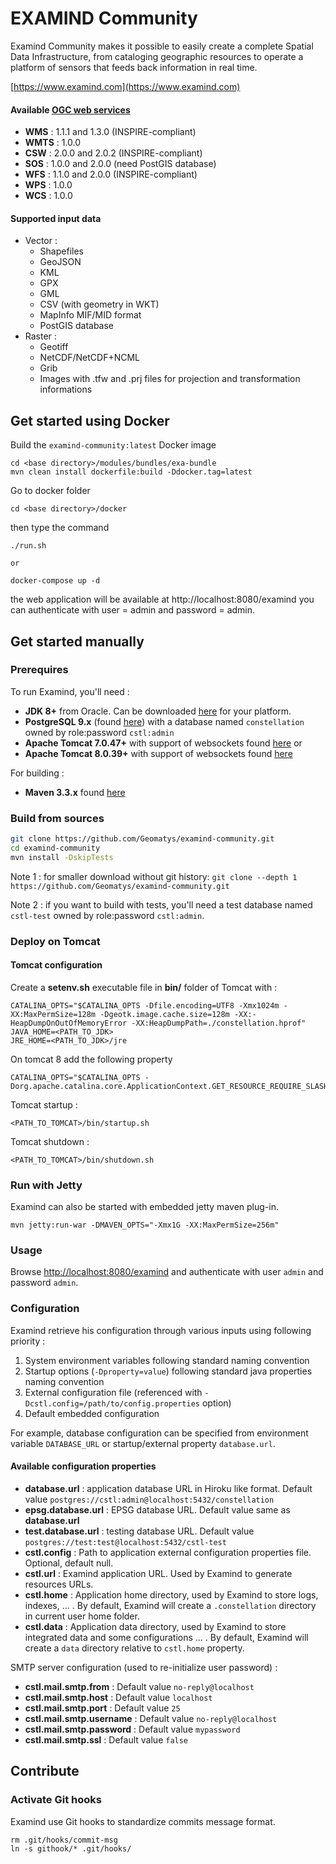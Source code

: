 # EXAMIND Community

Examind Community makes it possible to easily create a complete Spatial Data Infrastructure, from cataloging geographic
resources to operate a platform of sensors that feeds back information in real time.

[https://www.examind.com](https://www.examind.com)

#### Available [OGC web services](http://www.opengeospatial.org/standards)
* **WMS** : 1.1.1 and 1.3.0 (INSPIRE-compliant)
* **WMTS** : 1.0.0
* **CSW** : 2.0.0 and 2.0.2 (INSPIRE-compliant)
* **SOS** : 1.0.0 and 2.0.0 (need PostGIS database)
* **WFS** : 1.1.0 and  2.0.0 (INSPIRE-compliant)
* **WPS** : 1.0.0
* **WCS** : 1.0.0

#### Supported input data
* Vector :
  * Shapefiles
  * GeoJSON
  * KML
  * GPX
  * GML
  * CSV (with geometry in WKT)
  * MapInfo MIF/MID format
  * PostGIS database
* Raster :
  * Geotiff
  * NetCDF/NetCDF+NCML
  * Grib
  * Images with .tfw and .prj files for projection and transformation informations

## Get started using Docker
Build the `examind-community:latest` Docker image
```
cd <base directory>/modules/bundles/exa-bundle
mvn clean install dockerfile:build -Ddocker.tag=latest
``` 
Go to docker folder
```
cd <base directory>/docker
```
then type the command
```
./run.sh

or

docker-compose up -d
```

the web application will be available at http://localhost:8080/examind
you can authenticate with user = admin and password = admin.

## Get started manually

### Prerequires
To run Examind, you'll need :
* **JDK 8+** from Oracle. Can be downloaded [here](http://www.oracle.com/technetwork/java/javase/downloads/jdk8-downloads-2133151.html) for your platform.
* **PostgreSQL 9.x** (found [here](http://www.postgresql.org/download/)) with a database named `constellation` owned by role:password `cstl:admin`
* **Apache Tomcat 7.0.47+** with support of websockets found [here](http://tomcat.apache.org/download-70.cgi)
or
* **Apache Tomcat 8.0.39+** with support of websockets found [here](http://tomcat.apache.org/download-80.cgi)

For building :
* **Maven 3.3.x** found [here](https://maven.apache.org/download.cgi)

### Build from sources
```sh
git clone https://github.com/Geomatys/examind-community.git
cd examind-community
mvn install -DskipTests
```
Note 1 : for smaller download without git history: `git clone --depth 1 https://github.com/Geomatys/examind-community.git`

Note 2 : if you want to build with tests, you'll need a test database named `cstl-test` owned by role:password `cstl:admin`.

### Deploy on Tomcat
#### Tomcat configuration
Create a **setenv.sh** executable file in **bin/** folder of Tomcat with :

```
CATALINA_OPTS="$CATALINA_OPTS -Dfile.encoding=UTF8 -Xmx1024m -XX:MaxPermSize=128m -Dgeotk.image.cache.size=128m -XX:-HeapDumpOnOutOfMemoryError -XX:HeapDumpPath=./constellation.hprof"
JAVA_HOME=<PATH_TO_JDK>
JRE_HOME=<PATH_TO_JDK>/jre
```
On tomcat 8 add the following property
```
CATALINA_OPTS="$CATALINA_OPTS -Dorg.apache.catalina.core.ApplicationContext.GET_RESOURCE_REQUIRE_SLASH=true"
```

Tomcat startup :
```
<PATH_TO_TOMCAT>/bin/startup.sh
```
Tomcat shutdown :
```
<PATH_TO_TOMCAT>/bin/shutdown.sh
```

### Run with Jetty
Examind can also be started with embedded jetty maven plug-in.
```
mvn jetty:run-war -DMAVEN_OPTS="-Xmx1G -XX:MaxPermSize=256m"
```

### Usage
Browse  [http://localhost:8080/examind](http://localhost:8080/examind) and authenticate with user `admin` and password `admin`.


### Configuration
Examind retrieve his configuration through various inputs using following priority  :
1. System environment variables following standard naming convention
2. Startup options (`-Dproperty=value`) following standard java properties naming convention
3. External configuration file (referenced with `-Dcstl.config=/path/to/config.properties` option)
4. Default embedded configuration

For example, database configuration can be specified from environment variable `DATABASE_URL` or startup/external property `database.url`.

#### Available configuration properties
* **database.url** : application database URL in Hiroku like format. Default value `postgres://cstl:admin@localhost:5432/constellation`
* **epsg.database.url** : EPSG database URL. Default value same as **database.url**
* **test.database.url** : testing database URL. Default value `postgres://test:test@localhost:5432/cstl-test`
* **cstl.config** : Path to application external configuration properties file. Optional, default null.
* **cstl.url** : Examind application URL. Used by Examind to generate resources URLs.
* **cstl.home** : Application home directory, used by Examind to store logs, indexes, ... . By default, Examind will create a `.constellation` directory in current user home folder.
* **cstl.data** : Application data directory, used by Examind to store integrated data and some configurations ... .  By default, Examind will create a `data` directory relative to `cstl.home` property.

SMTP server configuration (used to re-initialize user password) :
* **cstl.mail.smtp.from** : Default value `no-reply@localhost`
* **cstl.mail.smtp.host** : Default value `localhost`
* **cstl.mail.smtp.port** : Default value `25`
* **cstl.mail.smtp.username** : Default value `no-reply@localhost`
* **cstl.mail.smtp.password** : Default value `mypassword`
* **cstl.mail.smtp.ssl** : Default value `false`

## Contribute

### Activate Git hooks
Examind use Git hooks to standardize commits message format.

```shell
rm .git/hooks/commit-msg
ln -s githook/* .git/hooks/
```
